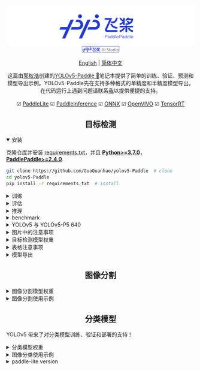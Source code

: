 <div align="center">

  <a href="https://github.com/GuoQuanhao/YOLOv5-Paddle" target="_blank">
    <img width="1024", src="https://raw.githubusercontent.com/PaddlePaddle/Paddle/develop/doc/imgs/logo.png"></a>

<br>
  <a href="https://aistudio.baidu.com/aistudio/projectdetail/2580805?contributionType=1"><img width="100" src="https://raw.githubusercontent.com/GuoQuanhao/yolov5-Paddle/main/data/assets/AIStudio.png" alt="Run on AIstudio"></a>
<br>

[English](README.md) | [简体中文](README.zh-CN.md)

这篇由<a href="https://github.com/GuoQuanhao">郭权浩</a>创建的<a href="https://github.com/GuoQuanhao/yolov5-Paddle">YOLOv5-Paddle 🚀</a>笔记本提供了简单的训练、验证、预测和模型导出示例。YOLOv5-Paddle先在支持多种格式的单精度和半精度模型导出。 在代码运行上遇到问题请联系<a href="https://github.com/GuoQuanhao">我</a>以提供便捷的支持。
<br>
<br>&#9745; [PaddleLite](https://www.paddlepaddle.org.cn/lite/v2.12/api_reference/python_api/opt.html) &#9745; [PaddleInference](https://www.paddlepaddle.org.cn/inference/v2.4/guides/export_model/paddle_model_export.html) &#9745; [ONNX](https://github.com/PaddlePaddle/Paddle2ONNX) &#9745; [OpenVIVO](https://github.com/openvinotoolkit/openvino) &#9745; [TensorRT](https://github.com/PaddlePaddle/Paddle2ONNX)<br>
</div>

## <div align="center">目标检测</div>

<details open>
<summary>安装</summary>

克隆仓库并安装 [requirements.txt](https://github.com/GuoQuanhao/yolov5-Paddle/blob/main/requirements.txt)，并且
[**Python>=3.7.0**](https://www.python.org/)，[**PaddlePaddle>=2.4.0**](https://www.paddlepaddle.org.cn/).

```bash
git clone https://github.com/GuoQuanhao/yolov5-Paddle  # clone
cd yolov5-Paddle
pip install -r requirements.txt  # install
```

<details>
<summary>训练</summary>

下方命令能够重现YOLOv5的 [COCO](https://github.com/GuoQuanhao/yolov5-Paddle/blob/main/data/scripts/get_coco.sh) 结果. [模型](https://github.com/GuoQuanhao/yolov5-Paddle/tree/main/models) 和 [数据集](https://github.com/GuoQuanhao/yolov5-Paddle/tree/main/data) 能够重最新的YOLOv5 [release](https://github.com/GuoQuanhao/yolov5-Paddle/releases/tag/v2.0)中自动下载。 下面展示了在V100-16GB上的Batch sizes。

```bash
# (from scratch)Single-GPU or CPU
python train.py --data coco.yaml --epochs 300 --weights '' --cfg yolov5n.yaml  --batch-size 128  --device ''
                                                                 yolov5s                    64            cpu
                                                                 yolov5m                    40            0
                                                                 yolov5l                    24            1
                                                                 yolov5x                    16            2
															 
# (pretrained)Single-GPU or CPU
python train.py --data coco.yaml --epochs 300 --weights yolov5n.pdparams --batch-size 128  --device ''
                                                        yolov5s                       64            cpu
                                                        yolov5m                       40            0
                                                        yolov5l                       24            1
                                                        yolov5x                       16            2
```

```bash
# Multi-GPU, from scratch and pretrained as above
python -m paddle.distributed.launch --gpus 0,1,2,3 train.py --weights '' --cfg yolov5n.yaml --batch-size 128  --data coco.yaml --epochs 300 --device 0,1,2,3
                                                                                 yolov5s                    64
                                                                                 yolov5m                    40
                                                                                 yolov5l                    24
                                                                                 yolov5x                    16
```

<img width="800" src="https://user-images.githubusercontent.com/26833433/90222759-949d8800-ddc1-11ea-9fa1-1c97eed2b963.png">
</details>

<details>
<summary>评估</summary>

```bash
# (from scratch)Single-GPU or CPU
python val.py --data coco.yaml --weights yolov5n.pdparams --img 640 --conf 0.001 --iou 0.65 --device ''
                                         yolov5s                                                     cpu
                                         yolov5m                                                     0
                                         yolov5l                                                     1
                                         yolov5x                                                     2
```
</details>

<details>
<summary>推理</summary>

YOLOv5 PaddlePaddle inference. Models download automatically from the latest

```python
# Model
python hubconf.py  # or yolov5n - yolov5x6, custom
```

`detect.py` 能够利用`--source`指定各种媒体资源，并自动从百度云智能云服务器下载PaddlePaddle模型，并将检测结果保存在`runs/detect`。

```bash
python detect.py --weights yolov5s.pdparams --source 0                         # webcam
                                               img.jpg                         # image
                                               vid.mp4                         # video
                                               screen                          # screenshot
                                               path/                           # directory
                                               list.txt                        # list of images
                                               list.streams                    # list of streams
                                               'path/*.jpg'                    # glob
                                               'https://youtu.be/Zgi9g1ksQHc'  # YouTube
                                               'rtsp://example.com/media.mp4'  # RTSP, RTMP, HTTP stream
```

</details>

<details>
<summary>benchmark</summary>

```bash
python benchmarks.py --weights ./yolov5s.pdparams --device 0
```
```
Benchmarks complete (187.81s)
            Format  Size (MB)  mAP50-95  Inference time (ms)
0     PaddlePaddle       13.9    0.4716                 9.75
1  PaddleInference       27.8    0.4716                20.82
2             ONNX       27.6    0.4717                32.23
3         TensorRT       32.2    0.4717                 3.05
4         OpenVINO       27.9    0.4717                43.67
5       PaddleLite       27.8    0.4717               264.86
```
</details>

<details>
  <summary>YOLOv5 与 YOLOv5-P5 640</summary>
<p align="left"><img width="800" src="https://user-images.githubusercontent.com/26833433/155040763-93c22a27-347c-4e3c-847a-8094621d3f4e.png"></p>
<p align="left"><img width="800" src="https://user-images.githubusercontent.com/26833433/155040757-ce0934a3-06a6-43dc-a979-2edbbd69ea0e.png"></p>
</details>

<details>
  <summary>图片中的注意事项</summary>

- **COCO AP val** 表示在 5000 张图像的 [COCO val2017](http://cocodataset.org) 数据集上测量的 mAP@0.5:0.95 指标，推理大小从 256 到 1536。
- **GPU Speed** 使用批量大小为 32 的 [AWS p3.2xlarge](https://aws.amazon.com/ec2/instance-types/p3/) V100 实例测量 [COCO val2017](http://cocodataset.org) 数据集上每张图像的平均推理时间。
- **Reproduce** 通过 `python val.py --task study --data coco.yaml --iou 0.7 --weights yolov5n6.pdparams yolov5s6.pdparams yolov5m6.pdparams yolov5l6.pdparams yolov5x6.pdparams`

</details>

<details>
 <summary>目标检测模型权重</summary>
PaddlePaddle实现了对精度、参数和flops的验证，未利用PaddlePaddle验证推理速度。

| Model                                                                                           | size<br><sup>(pixels) | mAP<sup>val<br>50-95 | mAP<sup>val<br>50 | Speed<br><sup>CPU b1<br>(ms) | Speed<br><sup>V100 b1<br>(ms) | Speed<br><sup>V100 b32<br>(ms) | params<br><sup>(M) | FLOPs<br><sup>@640 (B) |
| ----------------------------------------------------------------------------------------------- | --------------------- | -------------------- | ----------------- | ---------------------------- | ----------------------------- | ------------------------------ | ------------------ | ---------------------- |
| YOLOv5n              | 640                   | 28.0                 | 45.7              | **45**                       | **6.3**                       | **0.6**                        | **1.9**            | **4.5**                |
| YOLOv5s              | 640                   | 37.4                 | 56.8              | 98                           | 6.4                           | 0.9                            | 7.2                | 16.5                   |
| YOLOv5m              | 640                   | 45.3                 | 64.1              | 224                          | 8.2                           | 1.7                            | 21.2               | 49.0                   |
| YOLOv5l              | 640                   | 49.0                 | 67.4              | 430                          | 10.1                          | 2.7                            | 46.5               | 109.1                  |
| YOLOv5x              | 640                   | 50.6                 | 68.8              | 766                          | 12.1                          | 4.8                            | 86.7               | 205.7                  |
|                                                                                                 |                       |                      |                   |                              |                               |                                |                    |                        |
| YOLOv5n6            | 1280                  | 36.0                 | 54.4              | 153                          | 8.1                           | 2.1                            | 3.2                | 4.6                    |
| YOLOv5s6            | 1280                  | 44.8                 | 63.7              | 385                          | 8.2                           | 3.6                            | 12.6               | 16.8                   |
| YOLOv5m6            | 1280                  | 51.3                 | 69.3              | 887                          | 11.1                          | 6.8                            | 35.7               | 50.0                   |
| YOLOv5l6            | 1280                  | 53.7                 | 71.3              | 1784                         | 15.8                          | 10.5                           | 76.8               | 111.4                  |
| YOLOv5x6<br>+ [TTA] | 1280<br>1536          | 55.0<br>**55.8**     | 72.7<br>**72.7**  | 3136<br>-                    | 26.2<br>-                     | 19.4<br>-                      | 140.7<br>-         | 209.8<br>-             |
</details>

<details>
  <summary>表格注意事项</summary>

- 所有模型都采用默认设置训练300轮. Nano和Small模型采用[hyp.scratch-low.yaml](https://github.com/GuoQuanhao/yolov5-Paddle/blob/main/data/hyps/hyp.scratch-low.yaml) hyps, 其余模型采用 [hyp.scratch-high.yaml](https://github.com/GuoQuanhao/yolov5-Paddle/blob/main/data/hyps/hyp.scratch-high.yaml).
- **mAP<sup>val</sup>** 值适用于 [COCO val2017](http://cocodataset.org)数据集上的单模型单尺度。<br>复现示例：`python val.py --data coco.yaml --img 640 --conf 0.001 --iou 0.65`
- **Speed** 使用 [AWS p3.2xlarge](https://aws.amazon.com/ec2/instance-types/p3/) 实例对 COCO val 图像进行平均。 NMS 时间 (~1 ms/img) 不包括在内。<br>复现示例：`python val.py --data coco.yaml --img 640 --task speed --batch 1`
- **TTA** [Test Time Augmentation](https://github.com/ultralytics/yolov5/issues/303) 包括反射和尺度增强。<br>复现示例：`python val.py --data coco.yaml --img 1536 --iou 0.7 --augment`

</details>

<details>
<summary>模型导出</summary>

```bash
python export.py --weights yolov5n.pdparams --include paddleinfer onnx engine openvino paddlelite
						   yolov5s.pdparams
						   yolov5m.pdparams
						   yolov5l.pdparams
						   yolov5x.pdparams
```
你可以使用 `--dynamic` or `--half` 来导出动态维度或半精度模型。
</details>

## <div align="center">图像分割</div>

<details>
  <summary>图像分割模型权重</summary>

<div align="center">
<img width="800" src="https://user-images.githubusercontent.com/61612323/204180385-84f3aca9-a5e9-43d8-a617-dda7ca12e54a.png"></a>
</div>

| Model                                                                                      | size<br><sup>(pixels) | mAP<sup>box<br>50-95 | mAP<sup>mask<br>50-95 | Train time<br><sup>300 epochs<br>A100 (hours) | Speed<br><sup>ONNX CPU<br>(ms) | Speed<br><sup>TRT A100<br>(ms) | params<br><sup>(M) | FLOPs<br><sup>@640 (B) |
| ------------------------------------------------------------------------------------------ | --------------------- | -------------------- | --------------------- | --------------------------------------------- | ------------------------------ | ------------------------------ | ------------------ | ---------------------- |
| YOLOv5n-seg | 640                   | 27.2                 | 23.5                  | 80:17                                         | **62.7**                       | **1.2**                        | **2.0**            | **7.1**                |
| YOLOv5s-seg | 640                   | 37.3                 | 31.8                  | 88:16                                         | 173.3                          | 1.4                            | 7.6                | 26.4                   |
| YOLOv5m-seg | 640                   | 44.7                 | 37.5                  | 108:36                                        | 427.0                          | 2.2                            | 22.0               | 70.8                   |
| YOLOv5l-seg | 640                   | 48.7                 | 40.3                  | 66:43 (2x)                                    | 857.4                          | 2.9                            | 47.9               | 147.7                  |
| YOLOv5x-seg | 640                   | **50.7**             | **41.4**              | 62:56 (3x)                                    | 1579.2                         | 4.5                            | 88.8               | 265.7                  |

- 所有权重采用 `lr0=0.01` 的SGD优化器训练300轮，其中`weight_decay=5e-5`，图像尺寸为640×640。
- **Accuracy** 评估于COCO数据集上的单模型，单尺度。<br>复现示例：`python segment/val.py --data coco.yaml --weights yolov5s-seg.pdparams`
- **Speed** 使用 [Colab Pro](https://colab.research.google.com/signup) A100 High-RAM 实例对超过 100 张推理图像进行平均。 值仅表示推理速度（NMS 每张图像增加约 1 毫秒）。 <br>复现示例：`python segment/val.py --data coco.yaml --weights yolov5s-seg.pdparams --batch 1`
- **Export** 为FP32的ONNX模型和FP16的TensorRT模型。 <br>复现示例：`python export.py --weights yolov5s-seg.pdparams --include engine --device 0 --half`

</details>

<details>
  <summary>图像分割使用示例</summary>

### Train

YOLOv5 分割训练支持使用 `--data coco128-seg.yaml` 参数自动下载 COCO128-seg 分割数据集和使用 `bash data/scripts/get_coco.sh --train --val -- segments`手动下载 COCO-segments 数据集。`python train.py --data coco.yaml`。
```bash
# Single-GPU
python segment/train.py --data coco128-seg.yaml --weights yolov5s-seg.pdparams --img 640

# Multi-GPU DDP
python -m paddle.distributed.launch --gpus 0,1,2,3 segment/train.py --weights yolov5s-seg.pdparams --data coco128-seg.yaml --device 0,1,2,3
```

### Val

在 COCO 数据集上验证 YOLOv5s-seg 的 mask mAP：

```bash
bash data/scripts/get_coco.sh --val --segments  # download COCO val segments split (780MB, 5000 images)
python segment/val.py --weights yolov5s-seg.pdparams --data coco.yaml --img 640  # validate
```

### Predict

使用预训练的 YOLOv5m-seg.pdparams 预测 bus.jpg：

```bash
python segment/predict.py --weights yolov5m-seg.pdparams --data data/images/bus.jpg
```

| ![zidane](https://user-images.githubusercontent.com/26833433/203113421-decef4c4-183d-4a0a-a6c2-6435b33bc5d3.jpg) | ![bus](https://user-images.githubusercontent.com/26833433/203113416-11fe0025-69f7-4874-a0a6-65d0bfe2999a.jpg) |
| ---------------------------------------------------------------------------------------------------------------- | ------------------------------------------------------------------------------------------------------------- |

### Export

导出ONNX, TensorRT等分割模型。

```bash
# export model
python export.py --weights yolov5s-seg.pdparams --include paddleinfer onnx engine openvino paddlelite --img 640 --device 0

# Inference
python detect.py --weights yolov5s.pdparams           # PaddlePaddle
						   yolov5s.onnx               # ONNX Runtime or OpenCV DNN with --dnn
						   yolov5s_openvino_model     # OpenVINO
						   yolov5s.engine             # TensorRT
						   yolov5s_paddle_model       # PaddleInference
						   yolov5s.nb                 # PaddleLite
```

</details>

## <div align="center">分类模型</div>

YOLOv5 带来了对分类模型训练、验证和部署的支持！

<details>
  <summary>分类模型权重</summary>

<br>

| Model                                                                                              | size<br><sup>(pixels) | acc<br><sup>top1 | acc<br><sup>top5 | Training<br><sup>90 epochs<br>4xA100 (hours) | Speed<br><sup>ONNX CPU<br>(ms) | Speed<br><sup>TensorRT V100<br>(ms) | params<br><sup>(M) | FLOPs<br><sup>@224 (B) |
| -------------------------------------------------------------------------------------------------- | --------------------- | ---------------- | ---------------- | -------------------------------------------- | ------------------------------ | ----------------------------------- | ------------------ | ---------------------- |
| YOLOv5n-cls         | 224                   | 64.6             | 85.4             | 7:59                                         | **3.3**                        | **0.5**                             | **2.5**            | **0.5**                |
| YOLOv5s-cls         | 224                   | 71.5             | 90.2             | 8:09                                         | 6.6                            | 0.6                                 | 5.4                | 1.4                    |
| YOLOv5m-cls         | 224                   | 75.9             | 92.9             | 10:06                                        | 15.5                           | 0.9                                 | 12.9               | 3.9                    |
| YOLOv5l-cls         | 224                   | 78.0             | 94.0             | 11:56                                        | 26.9                           | 1.4                                 | 26.5               | 8.5                    |
| YOLOv5x-cls         | 224                   | **79.0**         | **94.5**         | 15:04                                        | 54.3                           | 1.8                                 | 48.1               | 15.9                   |

<details>
  <summary>表格注意事项</summary>

- 所有检查点都使用 SGD 优化器训练 90 轮，其中`lr0=0.001`，`weight_decay=5e-5`，图像大小为 224。
- **Accuracy** values are for single-model single-scale on [ImageNet-1k](https://www.image-net.org/index.php) dataset.<br>复现示例：`python classify/val.py --data ../datasets/imagenet --img 224`
- **Speed** 使用 Google [Colab Pro](https://colab.research.google.com/signup) V100 High-RAM 实例计算 100 多张推理图像的平均值。<br>复现示例：`python classify/val.py --data ../datasets/imagenet --img 224 --batch 1`
- **Export** 为FP32的ONNX模型和FP16的TensorRT模型。 <br>复现示例：`python export.py --weights yolov5s-cls.pdparams --include engine onnx --imgsz 224`

</details>
</details>

<details>
  <summary>图像分类使用示例</summary>

### Train

YOLOv5 分类训练支持使用`--data`参数自动下载 MNIST、Fashion-MNIST、CIFAR10、CIFAR100、Imagenette、Imagewoof 和 ImageNet 数据集。 例如，要在 MNIST 上开始训练，请使用 `--data mnist`。
```bash
# Single-GPU
python classify/train.py --model yolov5s-cls.pdparams --data cifar100 --img 224 --batch 128

# Multi-GPU DDP
python -m paddle.distributed.launch --gpus 0,1,2,3  classify/train.py --model yolov5s-cls.pdparams --data imagenet --img 224 --device 0,1,2,3
```

### Val

在 ImageNet-1k 数据集上验证 YOLOv5m-cls 的准确性：

```bash
bash data/scripts/get_imagenet.sh --val  # download ImageNet val split (6.3G, 50000 images)
python classify/val.py --weights yolov5m-cls.pdparams --data ../datasets/imagenet --img 224  # validate
```

### Predict

使用预训练的 YOLOv5s-cls.pdparams 来预测 bus.jpg：

```bash
python classify/predict.py --weights yolov5s-cls.pdparams --data data/images/bus.jpg
```

### Export

将一组训练好的 YOLOv5s-cls、ResNet 模型导出到 ONNX 和 TensorRT：

```bash
python export.py --weights yolov5s-cls.pdparams resnet50.pdparams --include paddleinfer, onnx, engine, openvino, paddlelite --img 224
```


</details>
<details>
	<summary>paddle-lite version</summary>
```bash
git clone --recursive https://github.com/PaddlePaddle/Paddle-Lite
git checkout 90ab6224b
	
vim build.lite.linux.armv8.gcc.opencl/lite/api/python/setup.py
PADDLELITE_COMMITE = "0.0.0"
```
	
</details>



